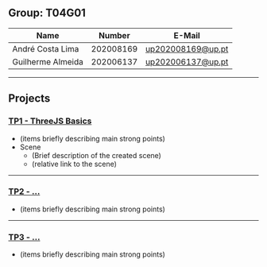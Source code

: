 ## Group: T04G01

| Name              | Number    | E-Mail            |
| ----------------- | --------- | ----------------- |
| André Costa Lima  | 202008169 | up202008169@up.pt |
| Guilherme Almeida | 202006137 | up202006137@up.pt |

----

## Projects

### [TP1 - ThreeJS Basics](tp1)

- (items briefly describing main strong points)
- Scene
  - (Brief description of the created scene)
  - (relative link to the scene)

-----

### [TP2 - ...](tp2)
- (items briefly describing main strong points)

----

### [TP3 - ...](tp3)
- (items briefly describing main strong points)

